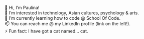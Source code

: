 👋 Hi, I’m Paulina!<br>
👀 I’m interested in technology, Asian cultures, psychology & arts.<br>
🌱 I’m currently learning how to code @ School Of Code.<br>
📫 You can reach me @ my LinkedIn profile (link on the left!).<br>
⚡ Fun fact: I have got a cat named... cat.

<!---
peposlawa/peposlawa is a ✨ special ✨ repository because its `README.md` (this file) appears on your GitHub profile.
You can click the Preview link to take a look at your changes.
--->
